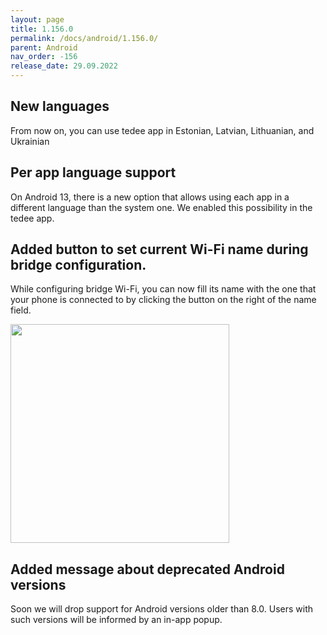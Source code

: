 ```yaml
---
layout: page
title: 1.156.0
permalink: /docs/android/1.156.0/
parent: Android
nav_order: -156
release_date: 29.09.2022
---
```


## New languages
From now on, you can use tedee app in Estonian, Latvian, Lithuanian, and Ukrainian

## Per app language support
On Android 13, there is a new option that allows using each app in a different language than the system one. We enabled this possibility in the tedee app.

## Added button to set current Wi-Fi name during bridge configuration.
While configuring bridge Wi-Fi, you can now fill its name with the one that your phone is connected to by clicking the button on the right of the name field.

<img src="/tedee-release-notes/docs/android/assets/1.156.0-wifi-button.png" width="350">

## Added message about deprecated Android versions
Soon we will drop support for Android versions older than 8.0. Users with such versions will be informed by an in-app popup.